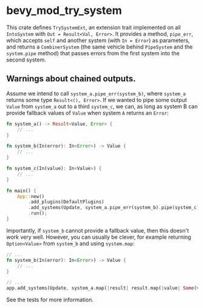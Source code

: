 # bevy_mod_try_system

This crate defines `TrySystemExt`, an extension trait implemented on all `IntoSystem` with `Out = Result<Val, Error>`. It provides a method, `pipe_err`, which accepts `self` and another system (with `In = Error`) as parameters, and returns a `CombinerSystem` (the same vehicle behind `PipeSystem` and the `system.pipe` method) that passes errors from the first system into the second system.

## Warnings about chained outputs.

Assume we intend to call `system_a.pipe_err(system_b)`, where `system_a` returns some type `Result<(), Error>`. If we wanted to pipe some output `Value` from `system_a` out to a third `system_c`, we can, as long as system B can provide fallback values of `Value` when system `A` returns an `Error`:

```rust
fn system_a() -> Result<Value, Error> {
    // ...
}

fn system_b(In(error): In<Error>) -> Value {
    // ...
}

fn system_c(In(value): In<Value>) {
    // ...
}

fn main() {
    App::new()
        .add_plugins(DefaultPlugins)
        .add_systems(Update, system_a.pipe_err(system_b).pipe(system_c))
        .run();
}
```

Importantly, if `system_b` cannot provide a fallback value, then this doesn't work very well. However, you can usually be clever, for example returning `Option<Value>` from `system_b` and using `system.map`:

```rust
// ...
fn system_b(In(error): In<Error>) -> Value {
    // ...
}

// ...
app.add_systems(Update, system_a.map(|result| result.map(|value| Some(value))).pipe_err(system_b).pipe(system_c));
```

See the tests for more information.

